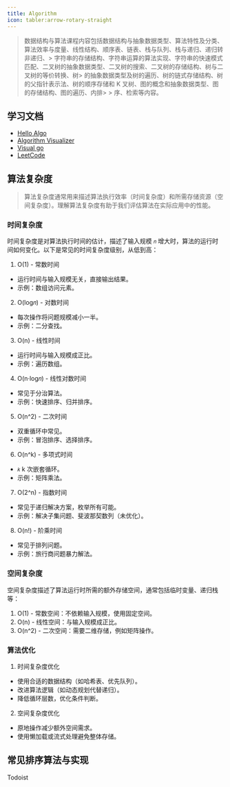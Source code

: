 ```yaml
---
title: Algorithm
icon: tabler:arrow-rotary-straight
---
```


> 数据结构与算法课程内容包括数据结构与抽象数据类型、算法特性及分类、算法效率与度量、线性结构、顺序表、链表、栈与队列、栈与递归、递归转非递归、> 字符串的存储结构、字符串运算的算法实现、字符串的快速模式匹配、二叉树的抽象数据类型、二叉树的搜索、二叉树的存储结构、树与二叉树的等价转换、树> 的抽象数据类型及树的遍历、树的链式存储结构、树的父指针表示法、树的顺序存储和 K 叉树、图的概念和抽象数据类型、图的存储结构、图的遍历、内排> > 序、检索等内容。

## 学习文档

- [Hello Algo](https://www.hello-algo.com/)
- [Algorithm Visualizer](https://algorithm-visualizer.org/)
- [Visual go](https://visualgo.net/zh)
- [LeetCode](https://leetcode.cn/)

## 算法复杂度

> 算法复杂度通常用来描述算法执行效率（时间复杂度）和所需存储资源（空间复杂度）。理解算法复杂度有助于我们评估算法在实际应用中的性能。

### 时间复杂度

时间复杂度是对算法执行时间的估计，描述了输入规模 `𝑛` 增大时，算法的运行时间如何变化。以下是常见的时间复杂度级别，从低到高：

1. O(1) - 常数时间

- 运行时间与输入规模无关，直接输出结果。
- 示例：数组访问元素。

2. O(log𝑛) - 对数时间

- 每次操作将问题规模减小一半。
- 示例：二分查找。

3. O(n) - 线性时间

- 运行时间与输入规模成正比。
- 示例：遍历数组。

4. O(n·log𝑛) - 线性对数时间

- 常见于分治算法。
- 示例：快速排序、归并排序。

5. O(n^2) - 二次时间

- 双重循环中常见。
- 示例：冒泡排序、选择排序。

6. O(n^k) - 多项式时间

- `𝑘` k 次嵌套循环。
- 示例：矩阵乘法。

7. O(2^n) - 指数时间

- 常见于递归解决方案，枚举所有可能。
- 示例：解决子集问题、斐波那契数列（未优化）。

8. O(n!) - 阶乘时间

- 常见于排列问题。
- 示例：旅行商问题暴力解法。

### 空间复杂度

空间复杂度描述了算法运行时所需的额外存储空间，通常包括临时变量、递归栈等：

1. O(1) - 常数空间：不依赖输入规模，使用固定空间。
2. O(n) - 线性空间：与输入规模成正比。
3. O(n^2) - 二次空间：需要二维存储，例如矩阵操作。

### 算法优化

1. 时间复杂度优化

- 使用合适的数据结构（如哈希表、优先队列）。
- 改进算法逻辑（如动态规划代替递归）。
- 降低循环层数，优化条件判断。

2. 空间复杂度优化

- 原地操作减少额外空间需求。
- 使用懒加载或流式处理避免整体存储。

## 常见排序算法与实现

Todoist
